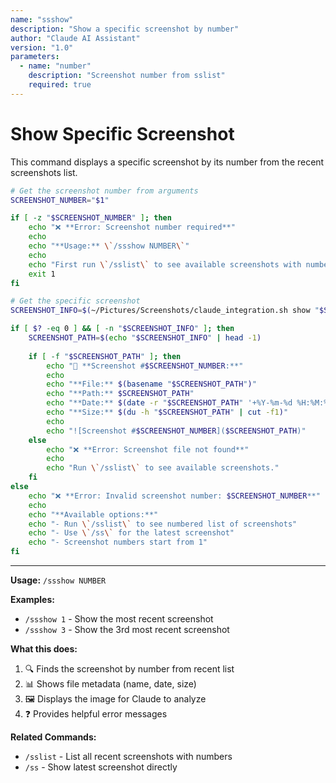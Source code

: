 ```yaml
---
name: "ssshow"
description: "Show a specific screenshot by number"
author: "Claude AI Assistant"
version: "1.0"
parameters:
  - name: "number"
    description: "Screenshot number from sslist"
    required: true
---
```


# Show Specific Screenshot

This command displays a specific screenshot by its number from the recent screenshots list.

```bash
# Get the screenshot number from arguments
SCREENSHOT_NUMBER="$1"

if [ -z "$SCREENSHOT_NUMBER" ]; then
    echo "❌ **Error: Screenshot number required**"
    echo
    echo "**Usage:** \`/ssshow NUMBER\`"
    echo
    echo "First run \`/sslist\` to see available screenshots with numbers."
    exit 1
fi

# Get the specific screenshot
SCREENSHOT_INFO=$(~/Pictures/Screenshots/claude_integration.sh show "$SCREENSHOT_NUMBER" 2>/dev/null)

if [ $? -eq 0 ] && [ -n "$SCREENSHOT_INFO" ]; then
    SCREENSHOT_PATH=$(echo "$SCREENSHOT_INFO" | head -1)
    
    if [ -f "$SCREENSHOT_PATH" ]; then
        echo "📸 **Screenshot #$SCREENSHOT_NUMBER:**"
        echo
        echo "**File:** $(basename "$SCREENSHOT_PATH")"
        echo "**Path:** $SCREENSHOT_PATH"
        echo "**Date:** $(date -r "$SCREENSHOT_PATH" '+%Y-%m-%d %H:%M:%S')"
        echo "**Size:** $(du -h "$SCREENSHOT_PATH" | cut -f1)"
        echo
        echo "![Screenshot #$SCREENSHOT_NUMBER]($SCREENSHOT_PATH)"
    else
        echo "❌ **Error: Screenshot file not found**"
        echo
        echo "Run \`/sslist\` to see available screenshots."
    fi
else
    echo "❌ **Error: Invalid screenshot number: $SCREENSHOT_NUMBER**"
    echo
    echo "**Available options:**"
    echo "- Run \`/sslist\` to see numbered list of screenshots"
    echo "- Use \`/ss\` for the latest screenshot"
    echo "- Screenshot numbers start from 1"
fi
```

---

**Usage:** `/ssshow NUMBER`

**Examples:**
- `/ssshow 1` - Show the most recent screenshot
- `/ssshow 3` - Show the 3rd most recent screenshot

**What this does:**
1. 🔍 Finds the screenshot by number from recent list
2. 📊 Shows file metadata (name, date, size)
3. 🖼️ Displays the image for Claude to analyze
4. ❓ Provides helpful error messages

**Related Commands:**
- `/sslist` - List all recent screenshots with numbers
- `/ss` - Show latest screenshot directly